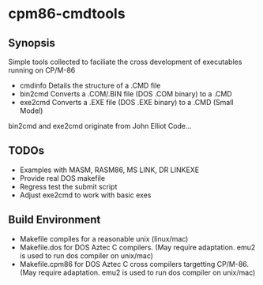 # cpm86-cmdtools

## Synopsis

Simple tools collected to faciliate the cross development of executables running on CP/M-86

- cmdinfo Details the structure of a .CMD file
- bin2cmd Converts a .COM/.BIN file (DOS .COM binary) to a .CMD
- exe2cmd Converts a .EXE file (DOS .EXE binary) to a .CMD (Small Model)

bin2cmd and exe2cmd originate from John Elliot Code...

## TODOs

- Examples with MASM, RASM86, MS LINK, DR LINKEXE
- Provide real DOS makefile
- Regress test the submit script
- Adjust exe2cmd to work with basic exes

## Build Environment
- Makefile compiles for a reasonable unix (linux/mac)
- Makefile.dos for DOS Aztec C compilers.  (May require adaptation. emu2 is used to run dos compiler on unix/mac)
- Makefile.cpm86 for DOS Aztec C cross compilers targetting CP/M-86.  (May require adaptation. emu2 is used to run dos compiler on unix/mac)

